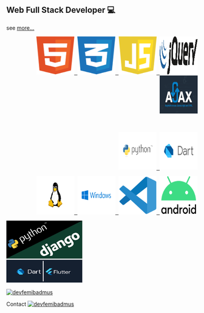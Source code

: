 <h2>Web Full Stack Developer 💻 </h2>

see [more...](?tab=repositories)

<a href="https://devfemibadmus.herokuapp.com" target="_blank">
<div  align="right">
<p>
  <kbd>
  <img src="images/html5.svg" alt="html5" width="100" height="100"/>
  <img src="images/css3.svg" alt="css3" width="100" height="100"/>
  <img src="images/javascript.svg" alt="JavaScript" width="100" height="100"/>
  <img src="images/jquery.svg" alt="jQuery" width="100" height="100"/>
  <img src="images/ajax.gif" alt="ajax" width="100" height="100"/>
  </kbd>
</p>
<br>
<p>
  <kbd>
  <img src="images/python.svg" alt="Python" width="100" height="100"/>
  <img src="images/dart.svg" alt="Dart" width="100" height="100"/>
  </kbd>
</p>

<p>
  <kbd>
  <img src="images/linux.svg" alt="Linux" width="100" height="100"/>
  <img src="images/microsoft.svg" alt="Microsoft" width="100" height="100"/>
  <img src="images/vscode.svg" alt="Visual Studio Code" width="100" height="100"/>
  <img src="images/android-studio.svg" alt="Android Studio" width="100" height="100"/>
  </kbd>
</p>
</div>
<p>
  <kbd>
  <img src="images/django.png" alt="django" width="200" height="100"/>
  <br/>
  <img src="images/flutter.png" alt="flutter" width="200" height="60"/>
  </kbd>
</p>

<p>
  <img src="https://github-readme-stats.vercel.app/api?username=devfemibadmus&show_icons=true&theme=dark&locale=en" alt="devfemibadmus" />
</p>

</a>

Contact
<a href="https://twitter.com/devfemibadmus" target="_blank">
<img src="https://abs.twimg.com/favicons/twitter.2.ico" alt="devfemibadmus" height="30" width="40" />
</a>


